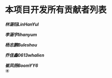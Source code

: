 # 本项目开发所有贡献者列表
  ***林涵钰LinHanYul***   
  
  ***李涵宇lihanyum***     
  
  ***杨志鹏Buleshou***      
  
  ***乔佳鑫0613whalien***    
  
  ***崔凤扬BoomYY6***   
  :sunny:
